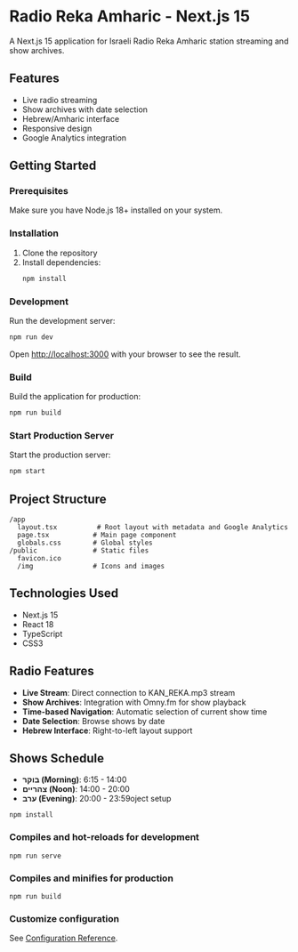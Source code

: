 # Radio Reka Amharic - Next.js 15

A Next.js 15 application for Israeli Radio Reka Amharic station streaming and show archives.

## Features

- Live radio streaming
- Show archives with date selection
- Hebrew/Amharic interface
- Responsive design
- Google Analytics integration

## Getting Started

### Prerequisites

Make sure you have Node.js 18+ installed on your system.

### Installation

1. Clone the repository
2. Install dependencies:
   ```bash
   npm install
   ```

### Development

Run the development server:

```bash
npm run dev
```

Open [http://localhost:3000](http://localhost:3000) with your browser to see the result.

### Build

Build the application for production:

```bash
npm run build
```

### Start Production Server

Start the production server:

```bash
npm start
```

## Project Structure

```
/app
  layout.tsx          # Root layout with metadata and Google Analytics
  page.tsx           # Main page component
  globals.css        # Global styles
/public              # Static files
  favicon.ico
  /img               # Icons and images
```

## Technologies Used

- Next.js 15
- React 18
- TypeScript
- CSS3

## Radio Features

- **Live Stream**: Direct connection to KAN_REKA.mp3 stream
- **Show Archives**: Integration with Omny.fm for show playback
- **Time-based Navigation**: Automatic selection of current show time
- **Date Selection**: Browse shows by date
- **Hebrew Interface**: Right-to-left layout support

## Shows Schedule

- **בוקר (Morning)**: 6:15 - 14:00
- **צהריים (Noon)**: 14:00 - 20:00  
- **ערב (Evening)**: 20:00 - 23:59oject setup
```
npm install
```

### Compiles and hot-reloads for development
```
npm run serve
```

### Compiles and minifies for production
```
npm run build
```

### Customize configuration
See [Configuration Reference](https://cli.vuejs.org/config/).

